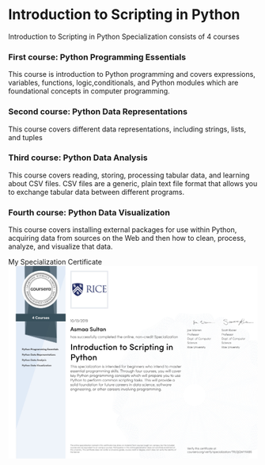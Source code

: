 # Introduction to Scripting in Python
Introduction to Scripting in Python Specialization consists of 4 courses 

### First course: Python Programming Essentials

This course is introduction to Python programming and covers expressions, variables, functions, logic,conditionals, and Python modules which are foundational concepts in computer programming. 


### Second course: Python Data Representations

This course covers different data representations, including strings, lists, and tuples


### Third course: Python Data Analysis

This course covers reading, storing, processing tabular data, and learning about CSV files. CSV files are a generic, plain text file format that allows you to exchange tabular data between different programs.


### Fourth course: Python Data Visualization

This course covers installing external packages for use within Python, acquiring data from sources on the Web and then how to clean, process, analyze, and visualize that data.


My Specialization Certificate
![My Certificate](https://github.com/AsmaaEssamSultan/Introduction-to-Scripting-in-Python/blob/master/Certificate.jpg)
